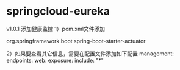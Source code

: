 # springcloud-eureka

v1.0.1 添加健康监控
1）pom.xml文件添加
<!-- 健康监控 ，默认只能查看/actuator/health信息-->
<dependency>
	<groupId>org.springframework.boot</groupId>
	<artifactId>spring-boot-starter-actuator</artifactId>
</dependency>

2）如果要查看其它信息，需要在配置文件添加如下配置
management:
  endpoints:
    web:
      exposure:
        include: "*"